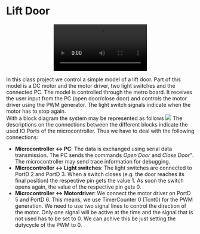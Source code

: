 # Lift Door 
<p align="center"><video src="https://user-images.githubusercontent.com/46196385/103536823-7f6de680-4e93-11eb-8f41-e33268a18985.mp4" width= "250" autoplay/></p>

In this class project we control a simple model of a lift door. 
Part of this model is a DC motor and the motor driver, two light switches and the connected PC. The model is controlled through the metro board. It receives the user input from the PC (open door/close door) and controls the motor driver using the PWM generator. The light switch signals indicate when the motor has to stop again.<br>
With a block diagram the system may be represented as follows <img src="https://user-images.githubusercontent.com/46196385/103366688-90011400-4ac3-11eb-8e9e-65c0397db300.png" />
The descriptions on the connections between the different blocks indicate the used IO Ports of the microcontroller. Thus we have to deal with the following connections:
- **Microcontroller <-> PC**: The data is exchanged using serial data transmission. The PC sends the commands *Open Door* and *Close Door"*. The microcontroller may send trace information for debugging.
- **Microcontroller <-> Light switches**: The light switches are connected to PortD 2 and PortD 3. When a switch closes (e.g. the door reaches its final position) the respective pin gets the value 1. As soon the switch opens again, the value of the respective pin gets 0.
- **Microcontroller <-> Motordriver**: We connect the motor driver on PortD 5 and PortD 6. This means, we use TimerCounter 0 (Tcnt0) for the PWM generation. We need to use two signal lines to control the direction of the motor. Only one signal will be active at the time and the signal that is not used has to be set to 0. We can achive this be just setting the dutycycle of the PWM to 0.

